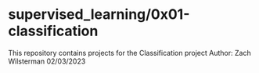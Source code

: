 # supervised_learning/0x01-classification
This repository contains projects for the Classification project
Author: Zach Wilsterman
02/03/2023
